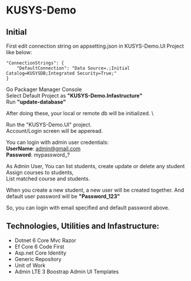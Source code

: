 # KUSYS-Demo

## Initial

First edit connection string on appsetting.json in KUSYS-Demo.UI Project like below:
```
"ConnectionStrings": {
    "DefaultConnection": "Data Source=.;Initial Catalog=KUSYSDB;Integrated Security=True;"
}
```

Go Packager Manager Console \
Select Default Project as **"KUSYS-Demo.Infastructure"** \
Run  **"update-database"**

After doing these, your local or remote db will be initialized. \

Run the "KUSYS-Demo.UI" project. \
Account/Login screen will be apperead.

You can login with admin user credentials: \
**UserName**: admin@gmail.com \
**Password**: mypassword_?  

As Admin User,
You can list students, create update or delete any student \
Assign courses to students, \
List matched course and students.

When you create a new student, a new user will be created together.
And default user password will be **"Password_123"**

So, you can login with email specified and default password above.

## Technologies, Utilities and Infastructure:

- Dotnet 6 Core Mvc Razor
- Ef Core 6 Code First
- Asp.net Core Identity
- Generic Repository
- Unit of Work
- Admin LTE 3 Boostrap Admin UI Templates










